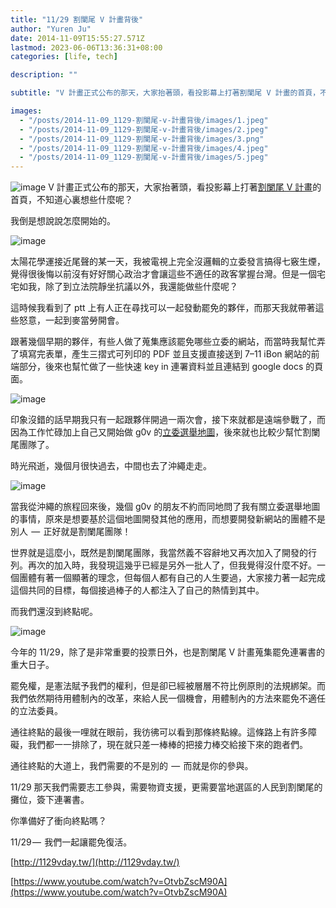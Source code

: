 ```yaml
---
title: "11/29 割闌尾 V 計畫背後"
author: "Yuren Ju"
date: 2014-11-09T15:55:27.571Z
lastmod: 2023-06-06T13:36:31+08:00
categories: [life, tech]

description: ""

subtitle: "V 計畫正式公布的那天，大家抬著頭，看投影幕上打著割闌尾 V 計畫的首頁，不知道心裏想些什麼呢？"

images:
  - "/posts/2014-11-09_1129-割闌尾-v-計畫背後/images/1.jpeg"
  - "/posts/2014-11-09_1129-割闌尾-v-計畫背後/images/2.jpeg"
  - "/posts/2014-11-09_1129-割闌尾-v-計畫背後/images/3.png"
  - "/posts/2014-11-09_1129-割闌尾-v-計畫背後/images/4.jpeg"
  - "/posts/2014-11-09_1129-割闌尾-v-計畫背後/images/5.jpeg"
---
```


![image](/posts/2014-11-09_1129-割闌尾-v-計畫背後/images/1.jpeg#layoutTextWidth)
V 計畫正式公布的那天，大家抬著頭，看投影幕上打著[割闌尾 V 計畫](http://1129vday.tw/)的首頁，不知道心裏想些什麼呢？

我倒是想說說怎麼開始的。

![image](/posts/2014-11-09_1129-割闌尾-v-計畫背後/images/2.jpeg#layoutTextWidth)

太陽花學運接近尾聲的某一天，我被電視上完全沒邏輯的立委發言搞得七竅生煙，覺得很後悔以前沒有好好關心政治才會讓這些不適任的政客掌握台灣。但是一個宅宅如我，除了到立法院靜坐抗議以外，我還能做些什麼呢？

這時候我看到了 ptt 上有人正在尋找可以一起發動罷免的夥伴，而那天我就帶著這些怒意，一起到麥當勞開會。

跟著幾個早期的夥伴，有些人做了蒐集應該罷免哪些立委的網站，而當時我幫忙弄了填寫完表單，產生三摺式可列印的 PDF 並且支援直接送到 7–11 iBon 網站的前端部分，後來也幫忙做了一些快速 key in 連署資料並且連結到 google docs 的頁面。

![image](/posts/2014-11-09_1129-割闌尾-v-計畫背後/images/3.png#layoutTextWidth)

印象沒錯的話早期我只有一起跟夥伴開過一兩次會，接下來就都是遠端參戰了，而因為工作忙碌加上自己又開始做 g0v 的[立委選舉地圖](http://blog.yurenju.info/mlymap/)，後來就也比較少幫忙割闌尾團隊了。

時光飛逝，幾個月很快過去，中間也去了沖繩走走。

![image](/posts/2014-11-09_1129-割闌尾-v-計畫背後/images/4.jpeg#layoutTextWidth)

當我從沖繩的旅程回來後，幾個 g0v 的朋友不約而同地問了我有關立委選舉地圖的事情，原來是想要基於這個地圖開發其他的應用，而想要開發新網站的團體不是別人  —  正好就是割闌尾團隊！

世界就是這麼小，既然是割闌尾團隊，我當然義不容辭地又再次加入了開發的行列。再次的加入時，我發現這幾乎已經是另外一批人了，但我覺得沒什麼不好。一個團體有著一個顯著的理念，但每個人都有自己的人生要過，大家接力著一起完成這個共同的目標，每個接過棒子的人都注入了自己的熱情到其中。

而我們還沒到終點呢。

![image](/posts/2014-11-09_1129-割闌尾-v-計畫背後/images/5.jpeg#layoutTextWidth)

今年的 11/29，除了是非常重要的投票日外，也是割闌尾 V 計畫蒐集罷免連署書的重大日子。

罷免權，是憲法賦予我們的權利，但是卻已經被層層不符比例原則的法規綁架。而我們依然期待用體制內的改革，來給人民一個機會，用體制內的方法來罷免不適任的立法委員。

通往終點的最後一哩就在眼前，我彷彿可以看到那條終點線。這條路上有許多障礙，我們都一一排除了，現在就只差一棒棒的把接力棒交給接下來的跑者們。

通往終點的大道上，我們需要的不是別的  —  而就是你的參與。

11/29 那天我們需要志工參與，需要物資支援，更需要當地選區的人民到割闌尾的攤位，簽下連署書。

你準備好了衝向終點嗎？

11/29 —  我們一起讓罷免復活。

[http://1129vday.tw/](http://1129vday.tw/)

[https://www.youtube.com/watch?v=OtvbZscM90A](https://www.youtube.com/watch?v=OtvbZscM90A)
